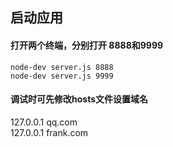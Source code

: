 ## 启动应用
#### 打开两个终端，分别打开 8888和9999
```
node-dev server.js 8888  
node-dev server.js 9999
```
#### 调试时可先修改hosts文件设置域名
127.0.0.1 qq.com   
127.0.0.1 frank.com
